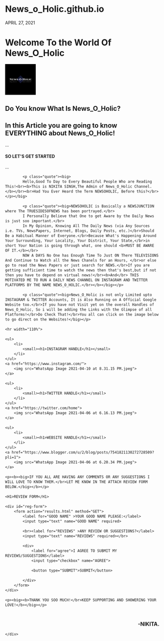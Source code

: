 # News_o_Holic.github.io
<!DOCTYPE html>
<html>
<head>
	<meta charset="utf-8">
	<title>NEWS_O_HOLIC</title>
	<link rel="stylesheet" type="text/css" href="blog.css">
</head>
<body>
	<div class="post">
	    <div class="date">APRIL 27, 2021</div>
	    <H1>Welcome To the World Of News_O_Holic</H1>
	    <img src="WhatsApp Image 2021-02-04 at 2.51.03 PM.jpeg" height="100px" width="100px">
	    <h2>Do You know What Is News_O_Holic?</h2>
	    <h2>In this Article you are going to know EVERYTHING about News_O_Holic!</h2>...
	    <h4>SO LET'S GET STARTED</h4>...

	        <p class="quote"><big>
		    Hello,Good To Day to Every Beautiful People Who are Reading This!<br><b>This is NIKITA SINGH,The Admin of News_O_Holic Channel.</b></br><br>Had You Ever Heard the Term NEWSOHOLIC, Before this?</br></p></big>

            <p class="quote"><big>NEWSOHOLIC is Basically a NEWSJUNCTION where The TRUESIDESOFNEWS has been portrayed.</br>
            I Personally Believe that One to get Aware by the Daily News is just soo important.</br>
            In My Opinion, Knowing All The Daily News (via Any Sources i.e. TVs, NewsPapers, Internet, Blogs, Daily Posts, etc.)</br>Should Be a Habitual Manner of Everyone.</br>Because What's Happening Around Your Surrounding, Your Locality, Your District, Your State,</br>in short Your Nation is going through what, one should <b>MUST BE AWARE OF IT.</b></br>
            NOW A DAYS No One has Enough Time To Just ON There TELEVISIONS And Continue to Watch all the News Chanels for an Hours, </br>or else go to read the News Papers or just search for NEWS.</br>If you are getting sufficient time to watch the news then that's best,but if not then you have to depend on virtual news!</br><b>And</br> THIS MOTIVATED ME TO RUN A DAILY NEWS CHANNEL ON INSTAGRAM AND TWITTER PLATFORMS BY THE NAME NEWS_O_HOLIC.</br></b></big></p>

            <p class="quote"><big>News_O_Holic is not only Limited upto INSTAGRAM & TWITTER Accounts, It is Also Running on A Official Google Website too.</br>If you have not Visit yet on the overall Handles of News_O_Holic, So i will be adding the Links with the Glimpse of all Platforms!</br>Do Check That!</br>You all can click on the image below to go direct on the Websites!</big></p>
    
    <hr width="110%">

    <ul>
    	<li>
    		<small><h1>INSTAGRAM HANDLE</h1></small>
    	</li>
    </ul>
    <a href="https://www.instagram.com/">
    	<img src="WhatsApp Image 2021-04-10 at 8.31.15 PM.jpeg">
    </a>

    <ul>
    	<li>
            <small><h1>TWITTER HANDLE</h1></small>
        </li>
    </ul>
    <a href="https://twitter.com/home">
    	<img src="WhatsApp Image 2021-04-06 at 6.16.13 PM.jpeg">
    </a>
  
    <ul>
    	<li>
            <small><h1>WEBSITE HANDLE</h1></small>
        </li>
    </ul>
    <a href="https://www.blogger.com/u/2/blog/posts/7541821130272728509?pli=1">
    	<img src="WhatsApp Image 2021-04-06 at 6.20.34 PM.jpeg">
    </a>

    <p><b><big>IF YOU ALL ARE HAVING ANY COMMENTS OR ANY SUGGESTIONS I WILL LOVE TO KNOW THEM.</br>LET ME KNOW IN THE ATTACH REVIEW FORM BELOW.</big></b></p>

    <H1>REVIEW FORM</H1>

    <div id="reg-form">
    	<form action="results.html" method="GET">
    		<label for="GOOD NAME" >YOUR GOOD NAME PLEASE:</label>
    		<input type="text" name="GOOD NAME" required>

    		<br><label for="REVIEWS" >ANY REVIEW OR SUGGESTIONS?</label>
    		<input type="text" name="REVIEWS" required></br>

    		<div>
    			<label for="agree">I AGREE TO SUBMIT MY REVIEWS/SUGGESTIONS</label>
    			<input type="checkbox" name="AGREE">

    			<button type="SUBMIT">SUBMIT</button>
    			
    		</div>
    	</form>
    </div>
    
    <p><big><b>THANK YOU SOO MUCH!</br>KEEP SUPPORTING AND SHOWERING YOUR LOVE!</b></big></p>
</br>
<p align="right"><big><b>-NIKITA.</b></big></p>

    </div>
</body>
</html>

